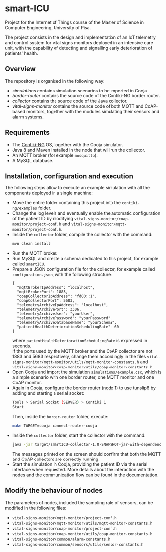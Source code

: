 # smart-ICU

Project for the Internet of Things course of the Master of Science 
in Computer Engineering, University of Pisa.

The project consists in the design and implementation of an IoT telemetry and control system for 
vital signs monitors deployed in an intensive care unit, with the capability of detecting and 
signalling early deterioration of patients' health.

## Overview
The repository is organised in the following way:
- _simulations_ contains simulation scenarios to be imported in Cooja.
- _border-router_ contains the source code of the Contiki-NG border router.
- _collector_ contains the source code of the Java collector.
- _vital-signs-monitor_ contains the source code of both MQTT and CoAP-based monitors,
  together with the modules simulating their sensors and alarm systems.

## Requirements
- The [Contiki-NG](https://github.com/contiki-ng/contiki-ng) OS, together with the Cooja simulator.
- Java 8 and Maven installed in the node that will run the collector.
- An MQTT broker (for example ```mosquitto```).
- A MySQL database.

## Installation, configuration and execution
The following steps allow to execute an example simulation with all the components deployed
in a single machine:
- Move the entire folder containing this project into the ```contiki-ng/examples``` folder.
- Change the log levels and eventually enable the automatic configuration of the patient ID 
  by modifying ```vital-signs-monitor/coap-monitor/project-conf.h``` and 
  ```vital-signs-monitor/mqtt-monitor/project-conf.h```.
- Inside the ```collector``` folder, compile the collector with the command:
  ```bash
  mvn clean install
  ```
- Run the MQTT broker.
- Run MySQL and create a schema dedicated to this project, for example called ```smartICU```.
- Prepare a JSON configuration file for the collector, for example called ```configuration.json```,
  with the following structure:
  ```
  {
    "mqttBrokerIpAddress": "localhost",
    "mqttBrokerPort": 1883,
    "coapCollectorIpAddress": "fd00::1",
    "coapCollectorPort": 5683,
    "telemetryArchiveIpAddress": "localhost",
    "telemetryArchivePort": 3306,
    "telemetryArchiveUser": "yourUser",
    "telemetryArchivePassword": "yourPassword",
    "telemetryArchiveDatabaseName": "yourSchema",
    "patientHealthDeteriorationSchedulingRate": 60
  }
  ```
  where ```patientHealthDeteriorationSchedulingRate``` is expressed in seconds.  
  If the ports used by the MQTT broker and the CoAP collector are not 1883 and 5683 respectively,
  change them accordingly in the files ```vital-signs-monitor/mqtt-monitor/utils/mqtt-monitor-constants.h```
  and ```vital-signs-monitor/coap-monitor/utils/coap-monitor-constants.h```.
- Open Cooja and import the simulation ```simulations/example.csc```, which is a simple scenario with
  one border router, one MQTT monitor and one CoAP monitor.
- Again in Cooja, configure the border router (node 1) to use tunslip6 by adding and starting a serial socket:
  ```bash
  Tools > Serial Socket (SERVER) > Contiki 1
  Start
  ```
  Then, inside the ```border-router``` folder, execute:
  ```bash
  make TARGET=cooja connect-router-cooja
  ```
- Inside the ```collector``` folder, start the collector with the command:
  ```bash
  java -jar target/smartICU-collector-1.0-SNAPSHOT-jar-with-dependencies.jar -c configuration.json
  ```
  The messages printed on the screen should confirm that both the MQTT and CoAP collectors 
  are correctly running.
- Start the simulation in Cooja, providing the patient ID via the serial interface when requested.
  More details about the interaction with the nodes and the communication flow can be found
  in the documentation.

## Modify the behaviour of nodes
The parameters of nodes, included the sampling rate of sensors, can be modified in the following files:
- ```vital-signs-monitor/mqtt-monitor/project-conf.h```
- ```vital-signs-monitor/mqtt-monitor/utils/mqtt-monitor-constants.h```
- ```vital-signs-monitor/coap-monitor/project-conf.h```
- ```vital-signs-monitor/coap-monitor/utils/coap-monitor-constants.h```
- ```vital-signs-monitor/common/alarm-constants.h```
- ```vital-signs-monitor/common/sensors/utils/sensor-constants.h```